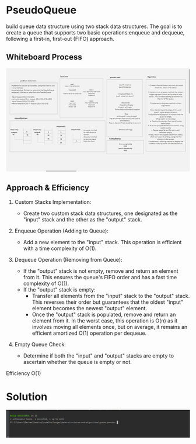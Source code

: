 # PseudoQueue

build  queue data structure using two stack data structures.
The goal is to create a queue that supports two basic operations:enqueue and dequeue, following a first-in, first-out (FIFO) approach.


## Whiteboard Process
![whiteboardABD.png](whiteboardABD.png)

## Approach & Efficiency
1. Custom Stacks Implementation:
    - Create two custom stack data structures, one designated as the "input" stack and the other as the "output" stack.

2. Enqueue Operation (Adding to Queue):
    - Add a new element to the "input" stack. This operation is efficient with a time complexity of O(1).

3. Dequeue Operation (Removing from Queue):
    - If the "output" stack is not empty, remove and return an element from it. This ensures the queue's FIFO order and has a fast time complexity of O(1).
    - If the "output" stack is empty:
        - Transfer all elements from the "input" stack to the "output" stack. This reverses their order but guarantees that the oldest "input" element becomes the newest "output" element.
        - Once the "output" stack is populated, remove and return an element from it. In the worst case, this operation is O(n) as it involves moving all elements once, but on average, it remains an efficient amortized O(1) operation per dequeue.

4. Empty Queue Check:
    - Determine if both the "input" and "output" stacks are empty to ascertain whether the queue is empty or not.

Efficiency O(1)

# Solution 

![img.png](img.png)